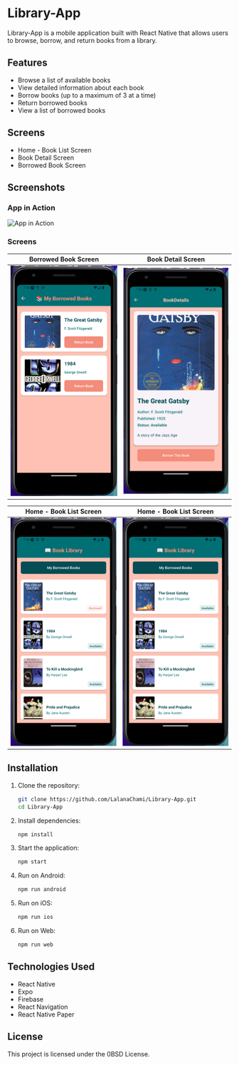 # Library-App

Library-App is a mobile application built with React Native that allows users to browse, borrow, and return books from a library.

## Features

- Browse a list of available books
- View detailed information about each book
- Borrow books (up to a maximum of 3 at a time)
- Return borrowed books
- View a list of borrowed books

## Screens

- Home - Book List Screen
- Book Detail Screen
- Borrowed Book Screen

## Screenshots

### App in Action
<img src="./screenshots/rec.gif" alt="App in Action" width="300"/>

### Screens

| Borrowed Book Screen | Book Detail Screen |
| --- | --- |
| <img src="./screenshots/5.png" alt="Borrowed Book Screen" width="300"/> | <img src="./screenshots/2.png" alt="Book Detail Screen" width="300"/> |

| Home - Book List Screen | Home - Book List Screen |
| --- | --- |
| <img src="./screenshots/4.png" alt="Home - Book List Screen" width="300"/> | <img src="./screenshots/1.png" alt="Home - Book List Screen" width="300"/> |

## Installation

1. Clone the repository:

   ```sh
   git clone https://github.com/LalanaChami/Library-App.git
   cd Library-App
   ```

2. Install dependencies:

   ```sh
   npm install
   ```

3. Start the application:

   ```sh
   npm start
   ```

4. Run on Android:

   ```sh
   npm run android
   ```

5. Run on iOS:

   ```sh
   npm run ios
   ```

6. Run on Web:

   ```sh
   npm run web
   ```

## Technologies Used

- React Native
- Expo
- Firebase
- React Navigation
- React Native Paper

## License

This project is licensed under the 0BSD License.